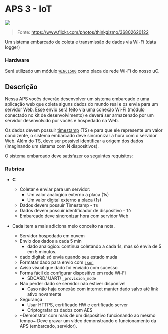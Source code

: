 # APS 3 - IoT

![](https://live.staticflickr.com/4355/36802620122_fe3ca90fca_c.jpg)

> Fonte: https://www.flickr.com/photos/thinkgizmo/36802620122

Um sistema embarcado de coleta e transmissão de dados via Wi-Fi (data logger)

### Hardware

Será utilizado um módulo [`WINC1500`](https://www.microchip.com/wwwproducts/en/ATWINC1500) como placa de rede Wi-Fi do nosso uC. 

## Descrição

Nessa APS vocês deverão desenvolver um sistema embarcado e uma aplicação web que coleta alguns dados do mundo real e os envia para um servidor Web. Esse envio será feito via uma conexão Wi-Fi (módulo conectado no kit de desenvolvimento) e deverá ser armazenado por um servidor desenvolvido por vocês e hospedado na Web.

Os dados devem possuir [timestamp](https://en.wikipedia.org/wiki/Timestamp) (TS) e para que ele represente um valor condizente, o sistema embarcado deve sincronizar a hora com o servidor Web. Além do TS, deve ser possível identificar a origem dos dados (imaginando um sistema com N dispositivos).

O sistema embarcado deve satisfazer os seguintes requisitos:

### Rubrica
 
- **C**
  - Coletar e enviar para um servidor:
    - Um valor analógico externo a placa (1s)
    - Um valor digital externo a placa (1s)
  - Dados devem possuir Timestamp - `TS`
  - Dados devem possuir identificador de dispositivo - `ID`
  - Embarcado deve sincronizar hora com servidor Web

- Cada item a mais adiciona meio conceito na nota.
  - Servidor hospedado em nuvem
  - Envio dos dados a cada 5 min
    - dado analógico: continua coletando a cada 1s, mas só envia de 5 em 5 minutos.
  - dado digital: só envia quando seu estado muda
  - Formatar dado para envio com [`json`](https://github.com/zserge/jsmn)
  - Aviso visual que dado foi enviado com sucesso
  - Forma fácil de configurar dispositivo em rede Wi-Fi
    - SDCARD/ UART/ `_provision_mode`
  - Não perder dado se servidor não estiver disponível
    - Caso não haja conexão com internet manter dado salvo até link ativo novamente
  - Segurança 
      - Usar HTTPS, certificado HW e certificado server
      - Criptografar os dados com AES
  - ~Demonstrar com mais de um dispositivo funcionando ao mesmo tempo~
Deve gravar um vídeo demonstrando o funcionamento da APS (embarcado, servidor).

